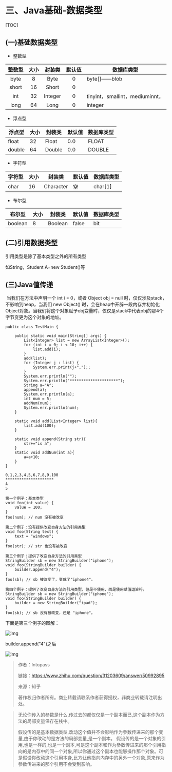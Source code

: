 # 三、Java基础-数据类型

[TOC]

## (一)基础数据类型

- 整数型

| 整数型 | 大小 | 封装类  | 默认值 | 数据库类型                      |
| :----: | :--: | :-----: | :----: | ------------------------------- |
|  byte  |  8   |  Byte   |   0    | byte[]——blob                    |
| short  |  16  |  Short  |   0    |                                 |
|  int   |  32  | Integer |   0    | tinyint，smallint，mediuminnt， |
|  long  |  64  |  Long   |   0    | integer                         |

- 浮点型

| 浮点型 | 大小 | 封装类 | 默认值 | 数据库类型 |
| ------ | ---- | ------ | ------ | ---------- |
| float  | 32   | Float  | 0.0    | FLOAT      |
| double | 64   | Double | 0.0    | DOUBLE     |



- 字符型

| 字符型 | 大小 | 封装类    | 默认值 | 数据库类型 |
| ------ | ---- | --------- | ------ | ---------- |
| char   | 16   | Character | 空     | char[1]    |



- 布尔型

| 布尔型  | 大小 | 封装类  | 默认值 | 数据库类型 |
| ------- | ---- | ------- | ------ | ---------- |
| boolean | 8    | Boolean | false  | bit        |



## (二)引用数据类型

引用类型是除了基本类型之外的所有类型

如String，Student A=new Student()等



## (三)Java值传递

​	当我们在方法中声明一个 int i = 0，或者 Object obj = null 时，仅仅涉及stack，不影响到heap，当我们 new Object() 时，会在heap中开辟一段内存并初始化Object对象。当我们将这个对象赋予obj变量时，仅仅是stack中代表obj的那4个字节变更为这个对象的地址。

```
public class TestMain {

	public static void main(String[] args) {
		List<Integer> list = new ArrayList<Integer>();
		for (int i = 0; i < 10; i++) {
			list.add(i);
		}
		add(list);
		for (Integer j : list) {
			System.err.print(j+",");;
		}
		System.err.println("");
		System.err.println("*********************");
		String a="A";
		append(a);
		System.err.println(a);
		int num = 5;
		addNum(num);
		System.err.println(num);
	}
	
	static void add(List<Integer> list){
		list.add(100);
	}
	
	static void append(String str){
		str+="is a";
	}
	static void addNum(int a){
		a=a+10;
	}
}

0,1,2,3,4,5,6,7,8,9,100
*********************
A
5

```

```
第一个例子：基本类型
void foo(int value) {
    value = 100;
}
foo(num); // num 没有被改变

第二个例子：没有提供改变自身方法的引用类型
void foo(String text) {
    text = "windows";
}
foo(str); // str 也没有被改变

第三个例子：提供了改变自身方法的引用类型
StringBuilder sb = new StringBuilder("iphone");
void foo(StringBuilder builder) {
    builder.append("4");
}
foo(sb); // sb 被改变了，变成了"iphone4"。

第四个例子：提供了改变自身方法的引用类型，但是不使用，而是使用赋值运算符。
StringBuilder sb = new StringBuilder("iphone");
void foo(StringBuilder builder) {
    builder = new StringBuilder("ipad");
}
foo(sb); // sb 没有被改变，还是 "iphone"。
```

下面是第三个例子的图解：

![img](https://pic4.zhimg.com/d8b82e07ea21375ca6b300f9162aa95f_b.jpg)



builder.append("4")之后

![img](https://pic4.zhimg.com/80/ff2ede9c6c55568d42425561f25a0fd7_hd.jpg)

> 作者：Intopass
>
> 链接：https://www.zhihu.com/question/31203609/answer/50992895
>
> 来源：知乎
>
> 著作权归作者所有。商业转载请联系作者获得授权，非商业转载请注明出处。



> 无论你传入的参数是什么,传过去的都仅仅是一个副本而已,这个副本作为方法的局部变量保存在栈中。
>
>
> 假设传的是基本数据类型,改动这个值并不会影响作为參数传进来的那个变量,由于你改动的是方法的局部变量,是一个副本。
> 假设传的是一个对象的引用,也是一样的,也是一个副本,可是这个副本和作为參数传进来的那个引用指向的是内存中的同一个对象,所以你通过这个副本也能够操作那个对象。可是假设你改动这个引用本身,比方让他指向内存中的另外一个对象,原来作为參数传进来的那个引用不会受到影响。



